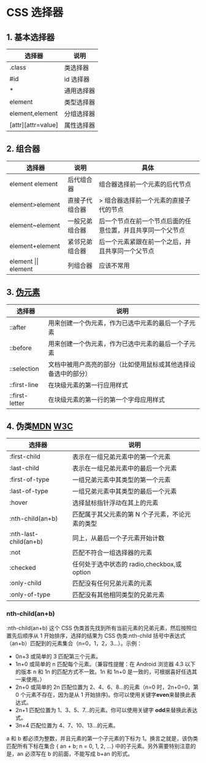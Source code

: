 <!--
 * @Author: Yu
 * @Date: 2020-07-28 20:38:47
 * @LastEditTime: 2020-07-28 22:33:37
 * @FilePath: \KeepLearning\CSS-Selector.md
 * @Description: 'CSS 选择器'
-->

# CSS 选择器

## 1. 基本选择器

| 选择器             | 说明       |
| ------------------ | ---------- |
| .class             | 类选择器   |
| #id                | id 选择器  |
| \*                 | 通用选择器 |
| element            | 类型选择器 |
| element,element    | 分组选择器 |
| [attr][attr=value] | 属性选择器 |

## 2. 组合器

| 选择器               | 说明           | 具体                                                       |
| -------------------- | -------------- | ---------------------------------------------------------- |
| element element      | 后代组合器     | 组合器选择前一个元素的后代节点                             |
| element&gt;element   | 直接子代组合器 | &gt; 组合器选择前一个元素的直接子代的节点                  |
| element~element      | 一般兄弟组合器 | 后一个节点在前一个节点后面的任意位置，并且共享同一个父节点 |
| element+element      | 紧邻兄弟组合器 | 后一个元素紧跟在前一个之后，并且共享同一个父节点           |
| element \|\| element | 列组合器       | 应该不常用                                                 |

## 3. [伪元素](./CSS-Selector.html)

| 选择器         | 说明                                                           |
| -------------- | -------------------------------------------------------------- |
| ::after        | 用来创建一个伪元素，作为已选中元素的最后一个子元素             |
| ::before       | 用来创建一个伪元素，作为已选中元素的最后一个子元素             |
| ::selection    | 文档中被用户高亮的部分（比如使用鼠标或其他选择设备选中的部分） |
| ::first-line   | 在块级元素的第一行应用样式                                     |
| ::first-letter | 在块级元素的第一行的第一个字母应用样式                         |

## 4. 伪类[MDN](https://developer.mozilla.org/zh-CN/docs/Web/CSS/Pseudo-classes) [W3C](https://www.w3school.com.cn/cssref/css_selectors.asp)

| 选择器                | 说明                                            |
| --------------------- | ----------------------------------------------- |
| :first-child          | 表示在一组兄弟元素中的第一个元素                |
| :last-child           | 表示在一组兄弟元素中的最后一个元素              |
| :first-of-type        | 一组兄弟元素中其类型的第一个元素                |
| :last-of-type         | 一组兄弟元素中其类型的最后一个元素              |
| :hover                | 选择鼠标指针浮动在其上的元素                    |
| :nth-child(an+b)      | 匹配属于其父元素的第 N 个子元素，不论元素的类型 |
| :nth-last-child(an+b) | 同上，从最后一个子元素开始计数                  |
| :not                  | 匹配不符合一组选择器的元素                      |
| :checked              | 任何处于选中状态的 radio,checkbox,或 option     |
| :only-child           | 匹配没有任何兄弟元素的元素                      |
| :only-of-type         | 匹配没有其他相同类型的兄弟元素                  |

### nth-child(an+b)

:nth-child(an+b) 这个 CSS 伪类首先找到所有当前元素的兄弟元素，然后按照位置先后顺序从 1 开始排序，选择的结果为 CSS 伪类:nth-child 括号中表达式（an+b）匹配到的元素集合（n=0，1，2，3...）。示例：

- 0n+3 或简单的 3 匹配第三个元素。
- 1n+0 或简单的 n 匹配每个元素。（兼容性提醒：在 Android 浏览器 4.3 以下的版本 n 和 1n 的匹配方式不一致。1n 和 1n+0 是一致的，可根据喜好任选其一来使用。）
- 2n+0 或简单的 2n 匹配位置为 2、4、6、8...的元素（n=0 时，2n+0=0，第 0 个元素不存在，因为是从 1 开始排序)。你可以使用关键字**even**来替换此表达式。
- 2n+1 匹配位置为 1、3、5、7...的元素。你可以使用关键字 **odd**来替换此表达式。
- 3n+4 匹配位置为 4、7、10、13...的元素。

a 和 b 都必须为整数，并且元素的第一个子元素的下标为 1。换言之就是，该伪类匹配所有下标在集合 { an + b; n = 0, 1, 2, ...} 中的子元素。另外需要特别注意的是，an 必须写在 b 的前面，不能写成 b+an 的形式。
